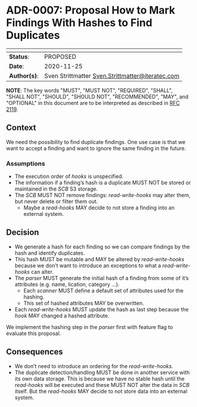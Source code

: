 <!--
SPDX-FileCopyrightText: the secureCodeBox authors

SPDX-License-Identifier: Apache-2.0
-->

# ADR-0007: Proposal How to Mark Findings With Hashes to Find Duplicates

| <!-- -->       | <!-- --> |
|----------------|----------|
| **Status**:    | PROPOSED |
| **Date**:      | 2020-11-25 |
| **Author(s)**: | Sven Strittmatter <Sven.Strittmatter@iteratec.com> |

**NOTE**: The key words "MUST", "MUST NOT", "REQUIRED", "SHALL", "SHALL NOT", "SHOULD", "SHOULD NOT", "RECOMMENDED", "MAY", and "OPTIONAL" in this document are to be interpreted as described in [RFC 2119](https://tools.ietf.org/html/rfc2119).

## Context

We need the possibility to find duplicate findings. One use case is that we want to accept a finding and want to ignore the same finding in the future.

### Assumptions

- The execution order of *hooks* is unspecified.
- The information if a finding’s hash is a duplicate MUST NOT be stored or maintained in the *SCB* S3 storage.
- The *SCB* MUST NOT remove findings: *read-write-hooks* may alter them, but never delete or filter them out.
  - Maybe a *read-hooks* MAY decide to not store a finding into an external system.

## Decision

- We generate a hash for each finding so we can compare findings by the hash and identify duplicates.
- This hash MUST be mutable and MAY be altered by *read-write-hooks* because we don’t want to introduce an exceptions to what a *read-write-hooks* can alter.
- The *parser* MUST generate the initial hash of a finding from some of it’s attributes (e.g. name, lication, category …).
  - Each *scanner* MUST define a default set of attributes used for the hashing.
  - This set of hashed attributes MAY be overwritten.
- Each *read-write-hooks* MUST update the hash as last step because the *hook* MAY changed a hashed attribute.

We implement the hashing step in the *parser* first with feature flag to evaluate this proposal.

## Consequences

- We don’t need to introduce an ordering for the *read-write-hooks*.
- The duplicate detection/handling MUST be done in another service with its own data storage. This is because we have no stable hash until the *read-hooks* will be executed and these MUST NOT alter the data in *SCB* itself. But the *read-hooks* MAY decide to not store data into an external system.
